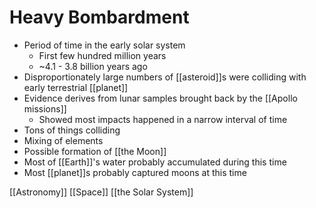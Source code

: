 # Heavy Bombardment

- Period of time in the early solar system
  - First few hundred million years
  - ~4.1 - 3.8 billion years ago
- Disproportionately large numbers of [[asteroid]]s were colliding with early terrestrial [[planet]]
- Evidence derives from lunar samples brought back by the [[Apollo missions]]
  - Showed most impacts happened in a narrow interval of time
- Tons of things colliding
- Mixing of elements
- Possible formation of [[the Moon]]
- Most of [[Earth]]'s water probably accumulated during this time
- Most [[planet]]s probably captured moons at this time

[[Astronomy]] [[Space]] [[the Solar System]]

